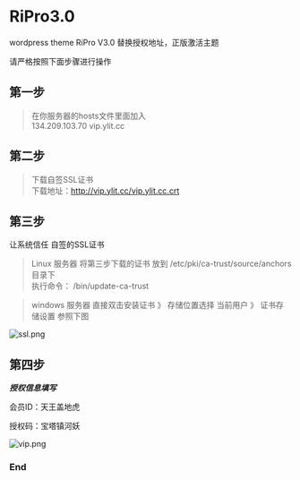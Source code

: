 

# RiPro3.0
wordpress  theme RiPro V3.0 
 替换授权地址，正版激活主题 


请严格按照下面步骤进行操作
 
## 第一步

> 在你服务器的hosts文件里面加入  
    134.209.103.70 vip.ylit.cc

## 第二步

> 下载自签SSL证书  
  下载地址：http://vip.ylit.cc/vip.ylit.cc.crt
## 第三步

让系统信任 自签的SSL证书

> Linux 服务器
  将第三步下载的证书 放到 /etc/pki/ca-trust/source/anchors 目录下   
    执行命令：  /bin/update-ca-trust
  
  
  
  > windows 服务器
  直接双击安装证书 》 存储位置选择 当前用户 》 证书存储设置 参照下图  
  
![ssl.png](https://i.loli.net/2019/08/07/pbExnPU9uqkYOrs.png)

## 第四步

***授权信息填写***

会员ID：天王盖地虎


授权码：宝塔镇河妖



![vip.png](https://i.loli.net/2019/08/07/Ye673OcrUBxd45y.png)


### End
